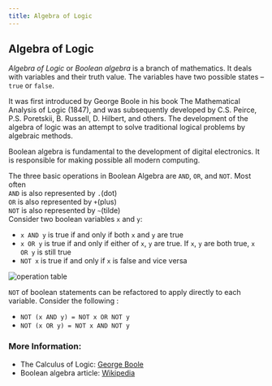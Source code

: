 ```yaml
---
title: Algebra of Logic
---
```

## Algebra of Logic

_Algebra of Logic_ or _Boolean algebra_ is a branch of mathematics. It deals with variables and their truth value. The variables have two possible states – `true` or `false`.

It was first introduced by George Boole in his book The Mathematical Analysis of Logic (1847), and was subsequently developed by C.S. Peirce, P.S. Poretskii, B. Russell, D. Hilbert, and others. The development of the algebra of logic was an attempt to solve traditional logical problems by algebraic methods.

Boolean algebra is fundamental to the development of digital electronics. It is responsible for making possible all modern computing.

The three basic operations in Boolean Algebra are `AND`, `OR`, and `NOT`.
Most often <br/>
           `AND` is also represented by `.`(dot)  
           `OR` is also represented by `+`(plus)     
           `NOT` is also represented by `~`(tilde)     
Consider two boolean variables `x` and `y`:

- `x AND y` is true if and only if both `x` and `y` are true
- `x OR y` is true if and only if either of `x`, `y` are true. If `x`, `y` are both true, `x OR y` is still true 
- `NOT x` is true if and only if `x` is false and vice versa
<img src="http://cf.ydcdn.net/latest/images/computer/ANDORNOT.GIF" alt="operation table">

`NOT` of boolean statements can be refactored to apply directly to each variable. Consider the following :
- `NOT (x AND y) = NOT x OR NOT y`
- `NOT (x OR y) = NOT x AND NOT y`

### More Information:
- The Calculus of Logic: <a href='http://www.maths.tcd.ie/pub/HistMath/People/Boole/CalcLogic/CalcLogic.html' target='_blank' rel='nofollow'>George Boole</a>
- Boolean algebra article: <a href='https://en.wikipedia.org/wiki/Boolean_algebra' target='_blank' rel='nofollow'>Wikipedia</a>
